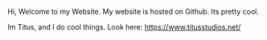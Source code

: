 Hi, Welcome to my Website.
My website is hosted on Github. Its pretty cool.

Im Titus, and I do cool things. Look here: https://www.titusstudios.net/
